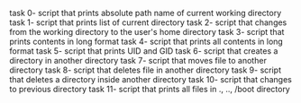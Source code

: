 task 0- script that prints absolute path name of current working directory
task 1- script that prints list of current directory
task 2- script that changes from the working directory to the user's home directory
task 3- script that prints contents in long format
task 4- script that prints all contents in long format
task 5- script that prints UID and GID
task 6- script that creates a directory in another directory
task 7- script that moves file to another directory
task 8- script that deletes file in another directory
task 9- script that deletes a directory inside another directory
task 10- script that changes to previous directory
task 11- script that prints all files in ., .., /boot directory
